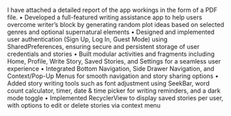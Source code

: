 I have attached a detailed report of the app workings in the form of a PDF file.
•	Developed a full-featured writing assistance app to help users overcome writer’s block by generating random plot ideas based on selected genres and optional supernatural elements
•	Designed and implemented user authentication (Sign Up, Log In, Guest Mode) using SharedPreferences, ensuring secure and persistent storage of user credentials and stories
•	Built modular activities and fragments including Home, Profile, Write Story, Saved Stories, and Settings for a seamless user experience
•	Integrated Bottom Navigation, Side Drawer Navigation, and Context/Pop-Up Menus for smooth navigation and story sharing options
•	Added story writing tools such as font adjustment using SeekBar, word count calculator, timer, date & time picker for writing reminders, and a dark mode toggle
•	Implemented RecyclerView to display saved stories per user, with options to edit or delete stories via context menu
